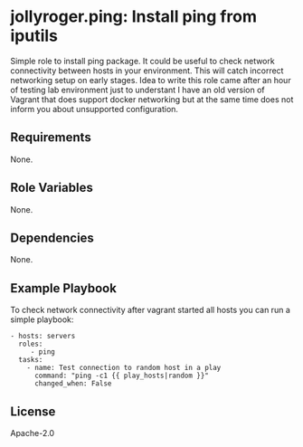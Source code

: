 jollyroger.ping: Install ping from iputils
==========================================

Simple role to install ping package. It could be useful to check network
connectivity between hosts in your environment. This will catch incorrect
networking setup on early stages. Idea to write this role came after an hour
of testing lab environment just to understant I have an old version of Vagrant
that does support docker networking but at the same time does not inform you
about unsupported configuration.

Requirements
------------

None.

Role Variables
--------------

None.

Dependencies
------------

None.

Example Playbook
----------------

To check network connectivity after vagrant started all hosts you can run a
simple playbook:

    - hosts: servers
      roles:
         - ping
      tasks:
        - name: Test connection to random host in a play
          command: "ping -c1 {{ play_hosts|random }}"
          changed_when: False

License
-------

Apache-2.0
